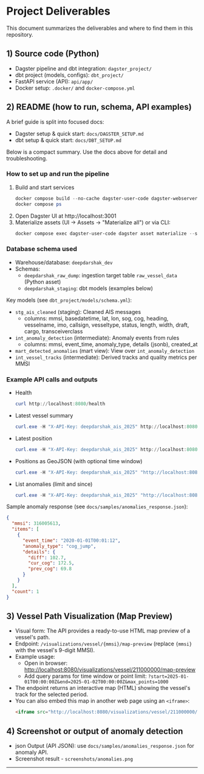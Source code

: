 # Project Deliverables

This document summarizes the deliverables and where to find them in this repository.

## 1) Source code (Python)

- Dagster pipeline and dbt integration: `dagster_project/`
- dbt project (models, configs): `dbt_project/`
- FastAPI service (API): `api/app/`
- Docker setup: `.docker/` and `docker-compose.yml`

## 2) README (how to run, schema, API examples)

A brief guide is split into focused docs:

- Dagster setup & quick start: `docs/DAGSTER_SETUP.md`
- dbt setup & quick start: `docs/DBT_SETUP.md`

Below is a compact summary. Use the docs above for detail and troubleshooting.

### How to set up and run the pipeline

1. Build and start services
   ```powershell
   docker compose build --no-cache dagster-user-code dagster-webserver dagster-daemon; docker compose up -d db dagster-user-code dagster-webserver dagster-daemon
   docker compose ps
   ```
2. Open Dagster UI at http://localhost:3001
3. Materialize assets (UI → Assets → "Materialize all") or via CLI:
   ```powershell
   docker compose exec dagster-user-code dagster asset materialize --select "*"
   ```

### Database schema used

- Warehouse/database: `deepdarshak_dev`
- Schemas:
  - `deepdarshak_raw_dump`: ingestion target table `raw_vessel_data` (Python asset)
  - `deepdarshak_staging`: dbt models (examples below)

Key models (see `dbt_project/models/schema.yml`):
- `stg_ais_cleaned` (staging): Cleaned AIS messages
  - columns: mmsi, basedatetime, lat, lon, sog, cog, heading, vesselname, imo, callsign, vesseltype, status, length, width, draft, cargo, transceiverclass
- `int_anomaly_detection` (intermediate): Anomaly events from rules
  - columns: mmsi, event_time, anomaly_type, details (jsonb), created_at
- `mart_detected_anomalies` (mart view): View over `int_anomaly_detection`
- `int_vessel_tracks` (intermediate): Derived tracks and quality metrics per MMSI

### Example API calls and outputs

- Health
  ```powershell
  curl http://localhost:8080/health
  ```

- Latest vessel summary
  ```powershell
  curl.exe -H "X-API-Key: deepdarshak_ais_2025" http://localhost:8080/vessels/205460000
  ```

- Latest position
  ```powershell
  curl.exe -H "X-API-Key: deepdarshak_ais_2025" http://localhost:8080/vessels/205460000/position
  ```

- Positions as GeoJSON (with optional time window)
  ```powershell
  curl.exe -H "X-API-Key: deepdarshak_ais_2025" "http://localhost:8080/vessels/205460000/positions?start=2020-01-01 00:00:09.000Z&end=2020-01-01 00:00:09.000Z&max_points=500"
  ```

- List anomalies (limit and since)
  ```powershell
  curl.exe -H "X-API-Key: deepdarshak_ais_2025" "http://localhost:8080/vessels/316005613/anomalies?limit=50&since=2020-01-01T00:01:12Z"
  ```

Sample anomaly response (see `docs/samples/anomalies_response.json`):
```json
{
  "mmsi": 316005613,
  "items": [
    {
      "event_time": "2020-01-01T00:01:12",
      "anomaly_type": "cog_jump",
      "details": {
        "diff": 102.7,
        "cur_cog": 172.5,
        "prev_cog": 69.8
      }
    }
  ],
  "count": 1
}
```

## 3) Vessel Path Visualization (Map Preview)

- Visual form: The API provides a ready-to-use HTML map preview of a vessel's path.
- Endpoint: `/visualizations/vessel/{mmsi}/map-preview` (replace `{mmsi}` with the vessel's 9-digit MMSI).
- Example usage:
  - Open in browser: [http://localhost:8080/visualizations/vessel/211000000/map-preview](http://localhost:8080/visualizations/vessel/211000000/map-preview)
  - Add query params for time window or point limit:
    `?start=2025-01-01T00:00:00Z&end=2025-01-02T00:00:00Z&max_points=1000`
- The endpoint returns an interactive map (HTML) showing the vessel's track for the selected period.
- You can also embed this map in another web page using an `<iframe>`:
  ```html
  <iframe src="http://localhost:8080/visualizations/vessel/211000000/map-preview" width="800" height="600"></iframe>
  ```

## 4) Screenshot or output of anomaly detection

- json Output (API JSON): use `docs/samples/anomalies_response.json` for anomaly API.
- Screenshot result -  `screenshots/anomalies.png`


---